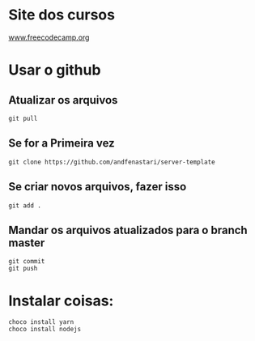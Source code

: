 # Site dos cursos
www.freecodecamp.org

# Usar o github
 
## Atualizar os arquivos
```
git pull
```
  
## Se for a Primeira vez
```
git clone https://github.com/andfenastari/server-template
```

## Se criar novos arquivos, fazer isso 
```
git add .
```

## Mandar os arquivos atualizados para o branch master
```
git commit
git push
```

# Instalar coisas:
```
choco install yarn
choco install nodejs
```
